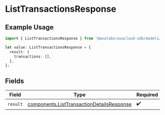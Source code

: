 # ListTransactionsResponse

## Example Usage

```typescript
import { ListTransactionsResponse } from "@avalabs/avacloud-sdk/models/operations";

let value: ListTransactionsResponse = {
  result: {
    transactions: [],
  },
};
```

## Fields

| Field                                                                                                  | Type                                                                                                   | Required                                                                                               | Description                                                                                            |
| ------------------------------------------------------------------------------------------------------ | ------------------------------------------------------------------------------------------------------ | ------------------------------------------------------------------------------------------------------ | ------------------------------------------------------------------------------------------------------ |
| `result`                                                                                               | [components.ListTransactionDetailsResponse](../../models/components/listtransactiondetailsresponse.md) | :heavy_check_mark:                                                                                     | N/A                                                                                                    |
